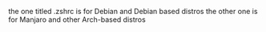 the one titled .zshrc is for Debian and Debian based distros
the other one is for Manjaro and other Arch-based distros
